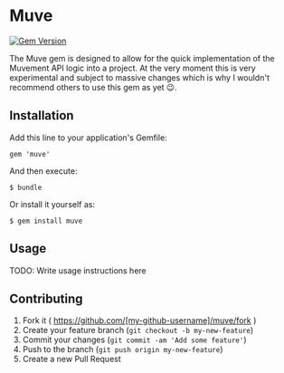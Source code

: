 # Muve

[![Gem Version](https://badge.fury.io/rb/muve.svg)](http://badge.fury.io/rb/muve)

The Muve gem is designed to allow for the quick implementation of the 
Muvement API logic into a project. At the very moment this is very 
experimental and subject to massive changes which is why I wouldn't recommend
others to use this gem as yet :wink:.

## Installation
Add this line to your application's Gemfile:

    gem 'muve'

And then execute:

    $ bundle

Or install it yourself as:

    $ gem install muve

## Usage

TODO: Write usage instructions here

## Contributing

1. Fork it ( https://github.com/[my-github-username]/muve/fork )
2. Create your feature branch (`git checkout -b my-new-feature`)
3. Commit your changes (`git commit -am 'Add some feature'`)
4. Push to the branch (`git push origin my-new-feature`)
5. Create a new Pull Request
